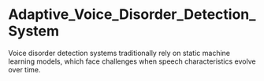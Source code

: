 # Adaptive_Voice_Disorder_Detection_System
Voice disorder detection systems traditionally rely on static machine learning models, which face challenges when speech characteristics evolve over time. 
